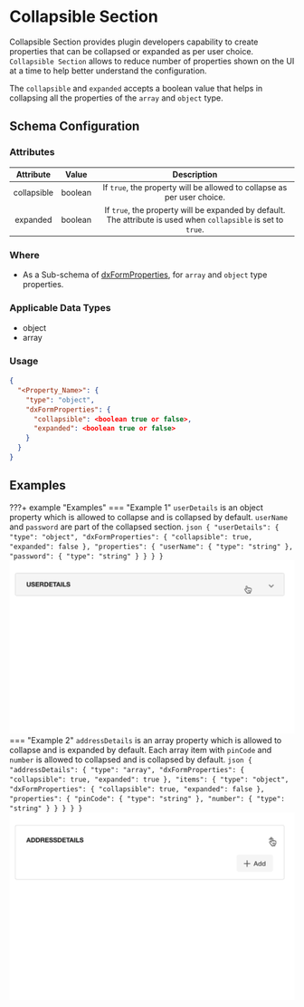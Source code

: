 # Collapsible Section
Collapsible Section provides plugin developers capability to create properties that can be collapsed or expanded as per 
user choice. `Collapsible Section` allows to reduce number of properties shown on the UI at a time to help better 
understand the configuration.

The `collapsible` and `expanded` accepts a boolean value that helps in collapsing all the properties of the `array` 
and `object` type.

## Schema Configuration

### Attributes
|  Attribute  |  Value  |                                                   Description                                                   |
|:-----------:|:-------:|:---------------------------------------------------------------------------------------------------------------:|
| collapsible | boolean |                     If `true`, the property will be allowed to collapse as per user choice.                     |
|  expanded   | boolean | If `true`, the property will be expanded by default. The attribute is used when `collapsible` is set to `true`. |

### Where
- As a Sub-schema of [dxFormProperties](../Schemas.md#dxformproperties), for `array` and `object` type properties.

### Applicable Data Types
- object
- array

### Usage
```json title="Schema" hl_lines="4 5 6 7"
{
  "<Property_Name>": {
    "type": "object",
    "dxFormProperties": {
      "collapsible": <boolean true or false>,
      "expanded": <boolean true or false>
    }
  }
}

```

## Examples

???+ example "Examples"
    === "Example 1"
        `userDetails` is an object property which is allowed to collapse and is collapsed by default. `userName` and `password` are part of the collapsed section. 
        ```json
        {
          "userDetails": {
            "type": "object",
            "dxFormProperties": {
              "collapsible": true,
              "expanded": false
            },
            "properties": {
              "userName": {
                "type": "string"
              },
              "password": {
                "type": "string"
              }
            }
          }
        }
        ```
        ![Example1](images/Dynamic_UI_Collapse_Object.gif)
    === "Example 2"
        `addressDetails` is an array property which is allowed to collapse and is expanded by default. Each array item with `pinCode` and `number` is allowed to collapsed and is collapsed by default.
        ```json
        {
          "addressDetails": {
            "type": "array",
            "dxFormProperties": {
              "collapsible": true,
              "expanded": true
            },
            "items": {
              "type": "object",
              "dxFormProperties": {
                "collapsible": true,
                "expanded": false
              },
              "properties": {
                "pinCode": {
                  "type": "string"
                },
                "number": {
                  "type": "string"
                }
              }
            }
          }
        }
        ```
        ![Example2](images/Dynamic_UI_Collapse_Array.gif)
